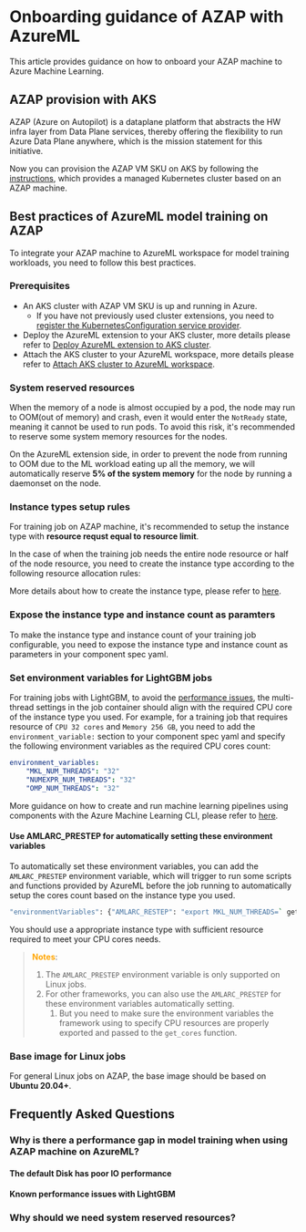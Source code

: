 # Onboarding guidance of AZAP with AzureML

This article provides guidance on how to onboard your AZAP machine to Azure Machine Learning.

## AZAP provision with AKS

AZAP (Azure on Autopilot) is a dataplane platform that abstracts the HW infra layer from Data Plane services, thereby offering the flexibility to run Azure Data Plane anywhere, which is the mission statement for this initiative.

Now you can provision the AZAP VM SKU on AKS by following the [instructions](https://learn.microsoft.com/en-us/azure/aks/tutorial-kubernetes-deploy-cluster?tabs=azure-cli#create-a-kubernetes-cluster), which provides a managed Kubernetes cluster based on an AZAP machine.

## Best practices of AzureML model training on AZAP

To integrate your AZAP machine to AzureML workspace for model training workloads, you need to follow this best practices.

### Prerequisites

* An AKS cluster with AZAP VM SKU is up and running in Azure.
    * If you have not previously used cluster extensions, you need to [register the KubernetesConfiguration service provider](https://learn.microsoft.com/en-us/azure/aks/dapr#register-the-kubernetesconfiguration-service-provider).
* Deploy the AzureML extension to your AKS cluster, more details please refer to [Deploy AzureML extension to AKS cluster](https://learn.microsoft.com/en-us/azure/machine-learning/how-to-deploy-kubernetes-extension).
* Attach the AKS cluster to your AzureML workspace, more details please refer to [Attach AKS cluster to AzureML workspace](https://learn.microsoft.com/en-us/azure/machine-learning/how-to-attach-kubernetes-to-workspace).

### System reserved resources

When the memory of a node is almost occupied by a pod, the node may run to OOM(out of memory) and crash, even it would enter the `NotReady` state, meaning it cannot be used to run pods. To avoid this risk, it's recommended to reserve some system memory resources for the nodes. 

On the AzureML extension side, in order to prevent the node from running to OOM due to the ML workload eating up all the memory, we will automatically reserve **5% of the system memory** for the node by running a daemonset on the node. 

### Instance types setup rules

For training job on AZAP machine, it's recommended to setup the instance type with **resource requst equal to resource limit**.

In the case of when the training job needs the entire node resource or half of the node resource, you need to create the instance type according to the following resource allocation rules:

More details about how to create the instance type, please refer to [here](https://learn.microsoft.com/en-us/azure/machine-learning/how-to-manage-kubernetes-instance-types).

### Expose the instance type and instance count as paramters

To make the instance type and instance count of your training job configurable, you need to expose the instance type and instance count as parameters in your component spec yaml.
### Set environment variables for LightGBM jobs

For training jobs with LightGBM, to avoid the [performance issues](#whats-the-performance-issues-with-lightgbm), the multi-thread settings in the job container should align with the required CPU core of the instance type you used. For example, for a training job that requires resource of `CPU 32 cores` and `Memory 256 GB`, you need to add the `environment_variable:` section to your component spec yaml and specify the following environment variables as the required CPU cores count:

```yaml
environment_variables:
    "MKL_NUM_THREADS": "32"            
    "NUMEXPR_NUM_THREADS": "32"            
    "OMP_NUM_THREADS": "32"
```

More guidance on how to create and run machine learning pipelines using components with the Azure Machine Learning CLI, please refer to [here](https://learn.microsoft.com/en-us/azure/machine-learning/how-to-create-component-pipelines-cli).

#### Use AMLARC_PRESTEP for automatically setting these environment variables

To automatically set these environment variables, you can add the `AMLARC_PRESTEP` environment variable, which will trigger to run some scripts and functions provided by AzureML before the job running to automatically setup the cores count based on the instance type you used.

```bash
"environmentVariables": {"AMLARC_RESTEP": "export MKL_NUM_THREADS=` get_cores ` NUMEXPR_NUM_THREADS=` get_cores ` OMP_NUM_THREADS=` get_cores `"}
```

You should use a appropriate instance type with sufficient resource required to meet your CPU cores needs.

> **<span style="color:orange">Notes**:</span> 
> 1. The `AMLARC_PRESTEP` environment variable is only supported on Linux jobs.
> 1. For other frameworks, you can also use the `AMLARC_PRESTEP` for these environment variables automatically setting. 
>    1. But you need to make sure the environment variables the framework using to specify CPU resources are properly exported and passed to the `get_cores` function.

### Base image for Linux jobs

For general Linux jobs on AZAP, the base image should be based on **Ubuntu 20.04+**.

## Frequently Asked Questions

### Why is there a performance gap in model training when using AZAP machine on AzureML?

#### The default Disk has poor IO performance

#### Known performance issues with LightGBM

### Why should we need system reserved resources?
